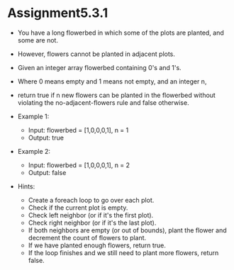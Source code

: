 # Assignment5.3.1

- You have a long flowerbed in which some of the plots are planted, and some are not. 
- However, flowers cannot be planted in adjacent plots.
- Given an integer array flowerbed containing 0's and 1's. 
- Where 0 means empty and 1 means not empty, and an integer n, 
- return true if n new flowers can be planted in the flowerbed without violating the no-adjacent-flowers rule and false otherwise.

- Example 1:
	- Input: flowerbed = [1,0,0,0,1], n = 1
	- Output: true
- Example 2:
	- Input: flowerbed = [1,0,0,0,1], n = 2
	- Output: false

- Hints:
	- Create a foreach loop to go over each plot.
	- Check if the current plot is empty.
	- Check left neighbor (or if it's the first plot).
	- Check right neighbor (or if it's the last plot).
	- If both neighbors are empty (or out of bounds), plant the flower and decrement the count of flowers to plant.
	- If we have planted enough flowers, return true.
	- If the loop finishes and we still need to plant more flowers, return false.